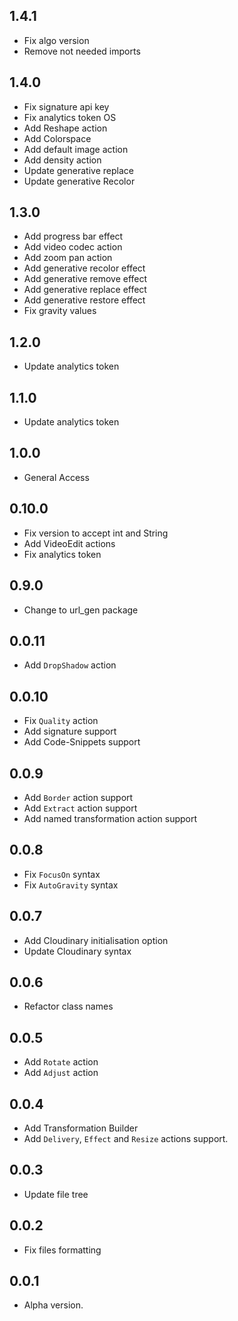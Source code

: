 ## 1.4.1
- Fix algo version
- Remove not needed imports

## 1.4.0
- Fix signature api key
- Fix analytics token OS
- Add Reshape action
- Add Colorspace
- Add default image action
- Add density action
- Update generative replace
- Update generative Recolor

## 1.3.0
- Add progress bar effect
- Add video codec action
- Add zoom pan action
- Add generative recolor effect
- Add generative remove effect
- Add generative replace effect
- Add generative restore effect
- Fix gravity values

## 1.2.0
- Update analytics token

## 1.1.0
- Update analytics token

## 1.0.0
- General Access

## 0.10.0
- Fix version to accept int and String
- Add VideoEdit actions
- Fix analytics token

## 0.9.0
- Change to url_gen package

## 0.0.11
- Add `DropShadow` action

## 0.0.10 
- Fix `Quality` action 
- Add signature support 
- Add Code-Snippets support

## 0.0.9
- Add `Border` action support
- Add `Extract` action support
- Add named transformation action support

## 0.0.8
- Fix `FocusOn` syntax
- Fix `AutoGravity` syntax

## 0.0.7
- Add Cloudinary initialisation option
- Update Cloudinary syntax

## 0.0.6
- Refactor class names

## 0.0.5
- Add `Rotate` action
- Add `Adjust` action

## 0.0.4
- Add Transformation Builder
- Add `Delivery`, `Effect` and `Resize` actions support.

## 0.0.3
- Update file tree

## 0.0.2
- Fix files formatting

## 0.0.1
- Alpha version.
